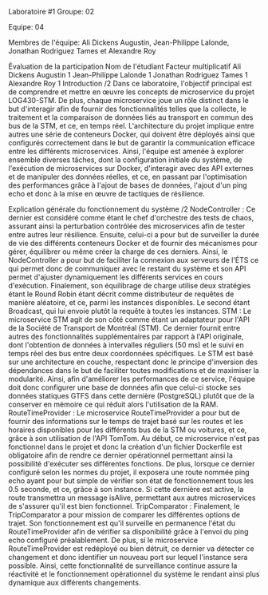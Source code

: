 Laboratoire #1
Groupe: 02

Equipe: 04

Membres de l'équipe: Ali Dickens Augustin, Jean-Philippe Lalonde, Jonathan Rodriguez Tames et Alexandre Roy

Évaluation de la participation
Nom de l'étudiant	Facteur multiplicatif
Ali Dickens Augustin	1
Jean-Philippe Lalonde	1
Jonathan Rodriguez Tames	1
Alexandre Roy	1
Introduction /2
Dans ce laboratoire, l'objectif principal est de comprendre et mettre en œuvre les concepts de microservice du projet LOG430-STM. De plus, chaque microservice joue un rôle distinct dans le but d'interagir afin de fournir des fonctionnalités telles que la collecte, le traitement et la comparaison de données liés au transport en commun des bus de la STM, et ce, en temps réel. L'architecture du projet implique entre autres une série de conteneurs Docker, qui doivent être déployés ainsi que configurés correctement dans le but de garantir la communication efficace entre les différents microservices. Ainsi, l'équipe est amenée à explorer ensemble diverses tâches, dont la configuration initiale du système, de l'exécution de microservices sur Docker, d'interagir avec des API externes et de manipuler des données réelles, et ce, en passant par l'optimisation des performances grâce à l'ajout de bases de données, l'ajout d'un ping echo et donc à la mise en œuvre de tactiques de résilience.

Explication générale du fonctionnement du système /2
NodeController : Ce dernier est considéré comme étant le chef d'orchestre des tests de chaos, assurant ainsi la perturbation contrôlée des microservices afin de tester entre autres leur résilience. Ensuite, celui-ci a pour but de surveiller la durée de vie des différents conteneurs Docker et de fournir des mécanismes pour gérer, équilibrer ou même créer la charge de ces derniers. Ainsi, le NodeController a pour but de faciliter la connexion aux serveurs de l'ÉTS ce qui permet donc de communiquer avec le restant du système et son API permet d'ajuster dynamiquement les différents services en cours d'exécution. Finalement, son équilibrage de charge utilise deux stratégies étant le Round Robin étant décrit comme distributeur de requêtes de manière aléatoire, et ce, parmi les instances disponibles. Le second étant Broadcast, qui lui envoie plutôt la requête à toutes les instances.
STM : Le microservice STM agit de son côté comme étant un adaptateur pour l'API de la Société de Transport de Montréal (STM). Ce dernier fournit entre autres des fonctionnalités supplémentaires par rapport à l'API originale, dont l'obtention de données à intervalles réguliers (50 ms) et le suivi en temps réel des bus entre deux coordonnées spécifiques. Le STM est basé sur une architecture en couche, respectant donc le principe d'inversion des dépendances dans le but de faciliter toutes modifications et de maximiser la modularité. Ainsi, afin d'améliorer les performances de ce service, l'équipe doit donc configurer une base de données afin que celui-ci stocke ses données statiques GTFS dans cette dernière (PostgreSQL) plutôt que de la conserver en mémoire ce qui réduit alors l'utilisation de la RAM.
RouteTimeProvider : Le microservice RouteTimeProvider a pour but de fournir des informations sur le temps de trajet basé sur les routes et les horaires disponibles pour les différents bus de la STM ou voitures, et ce, grâce à son utilisation de l'API TomTom. Au début, ce microservice n'est pas fonctionnel dans le projet et donc la création d'un fichier Dockerfile est obligatoire afin de rendre ce dernier opérationnel permettant ainsi la possibilité d'exécuter ses différentes fonctions. De plus, lorsque ce dernier configuré selon les normes du projet, il exposera une route nommée ping echo ayant pour but simple de vérifier son état de fonctionnement tous les 0.5 seconde, et ce, grâce à son instance. Si cette dernière est active, la route transmettra un message isAlive, permettant aux autres microservices de s'assurer qu'il est bien fonctionnel.
TripComparator : Finalement, le TripComparator a pour mission de comparer les différentes options de trajet. Son fonctionnement est qu'il surveille en permanence l'état du RouteTimeProvider afin de vérifier sa disponibilité grâce à l'envoi du ping echo configuré préalablement. De plus, si le microservice RouteTimeProvider est redéployé ou bien détruit, ce dernier va détecter ce changement et donc identifier un nouveau port sur lequel l'instance sera possible. Ainsi, cette fonctionnalité de surveillance continue assure la réactivité et le fonctionnement opérationnel du système le rendant ainsi plus dynamique aux différents changements.

